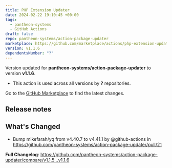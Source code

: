 ```yaml
---
title: PHP Extension Updater
date: 2024-02-22 19:10:45 +00:00
tags:
  - pantheon-systems
  - GitHub Actions
draft: false
repo: pantheon-systems/action-package-updater
marketplace: https://github.com/marketplace/actions/php-extension-updater
version: v1.1.6
dependentsNumber: "?"
---
```



Version updated for **pantheon-systems/action-package-updater** to version **v1.1.6**.
- This action is used across all versions by **?** repositories.

Go to the [GitHub Marketplace](https://github.com/marketplace/actions/php-extension-updater) to find the latest changes.

## Release notes

## What's Changed
* Bump mikefarah/yq from v4.40.7 to v4.41.1 by @github-actions in https://github.com/pantheon-systems/action-package-updater/pull/21


**Full Changelog**: https://github.com/pantheon-systems/action-package-updater/compare/v1.1.5...v1.1.6
